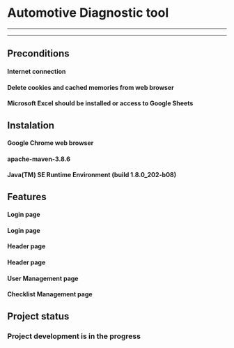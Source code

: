 # Automotive Diagnostic tool
***
***
## Preconditions
#### Internet connection ####
#### Delete cookies and cached memories from web browser ####
#### Microsoft Excel should be installed or access to Google Sheets ###


## Instalation

#### Google Chrome web browser ####
#### apache-maven-3.8.6 ####
#### Java(TM) SE Runtime Environment (build 1.8.0_202-b08) ####
## Features

#### Login page ####
#### Login page ####
#### Header page ####
#### Header page ####
#### User Management page ####
#### Checklist Management page ####
## Project status

### Project development is in the progress

